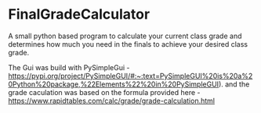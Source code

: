 # FinalGradeCalculator
A small python based program to calculate your current class grade and determines how much you need in the finals to achieve your desired class grade.

The Gui was build with PySimpleGui - https://pypi.org/project/PySimpleGUI/#:~:text=PySimpleGUI%20is%20a%20Python%20package,%22Elements%22%20in%20PySimpleGUI).
and the grade caculation was based on the formula provided here - https://www.rapidtables.com/calc/grade/grade-calculation.html
